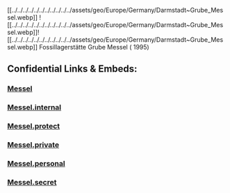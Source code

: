 ﻿
[[../../../../../../../../../../../assets/geo/Europe/Germany/Darmstadt~Grube_Messel.webp]]
![[../../../../../../../../../../../assets/geo/Europe/Germany/Darmstadt~Grube_Messel.webp]]![[../../../../../../../../../../../assets/geo/Europe/Germany/Darmstadt~Grube_Messel.webp]]
Fossillagerstätte Grube Messel ( 1995) 

## Confidential Links & Embeds: 

### [Messel](/_public/Earth/Continent/Europe/Europe~Central/Germany/Germany~West/Hessen/counties~Hessen/Darmstadt-Dieburg/cities~Darmstadt-Dieburg/Messel.md) 

### [Messel.internal](/_internal/Earth/Continent/Europe/Europe~Central/Germany/Germany~West/Hessen/counties~Hessen/Darmstadt-Dieburg/cities~Darmstadt-Dieburg/Messel.internal.md) 

### [Messel.protect](/_protect/Earth/Continent/Europe/Europe~Central/Germany/Germany~West/Hessen/counties~Hessen/Darmstadt-Dieburg/cities~Darmstadt-Dieburg/Messel.protect.md) 

### [Messel.private](/_private/Earth/Continent/Europe/Europe~Central/Germany/Germany~West/Hessen/counties~Hessen/Darmstadt-Dieburg/cities~Darmstadt-Dieburg/Messel.private.md) 

### [Messel.personal](/_personal/Earth/Continent/Europe/Europe~Central/Germany/Germany~West/Hessen/counties~Hessen/Darmstadt-Dieburg/cities~Darmstadt-Dieburg/Messel.personal.md) 

### [Messel.secret](/_secret/Earth/Continent/Europe/Europe~Central/Germany/Germany~West/Hessen/counties~Hessen/Darmstadt-Dieburg/cities~Darmstadt-Dieburg/Messel.secret.md) 
